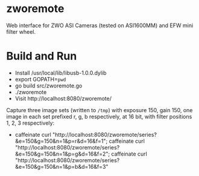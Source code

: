 # zworemote
Web interface for ZWO ASI Cameras (tested on ASI1600MM) and EFW mini filter wheel.

# Build and Run

- Install /usr/local/lib/libusb-1.0.0.dylib
- export GOPATH=`pwd`
- go build src/zworemote.go
- ./zworemote
- Visit http://localhost:8080/zworemote/

Capture three image sets (written to `/tmp`) with exposure 150, gain 150, one image in each set prefixed r, g, b respectively, at 16 bit, with filter positions 1, 2, 3 respectively:
- caffeinate curl "http://localhost:8080/zworemote/series?&e=150&g=150&n=1&p=r&d=16&f=1"; caffeinate curl "http://localhost:8080/zworemote/series?&e=150&g=150&n=1&p=g&d=16&f=2"; caffeinate curl "http://localhost:8080/zworemote/series?&e=150&g=150&n=1&p=b&d=16&f=3"


